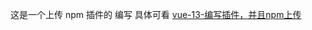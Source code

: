 这是一个上传 npm 插件的 编写 具体可看 [vue-13-编写插件，并且npm上传](https://u8y90p.coding-pages.com/Vue-13-%E7%BC%96%E5%86%99%E6%8F%92%E4%BB%B6%EF%BC%8C%E5%B9%B6%E4%B8%94npm%E4%B8%8A%E4%BC%A0/)
